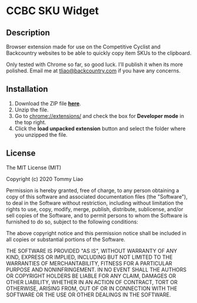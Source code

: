 # CCBC SKU Widget

## Description

Browser extension made for use on the Competitive Cyclist and Backcountry websites to be able to quickly copy item SKUs to the clipboard.

Only tested with Chrome so far, so good luck. I'll publish it when its more polished. Email me at tliao@backcountry.com if you have any concerns.

## Installation

1. Download the ZIP file **[here](https://github.com/dudemanppl/CCBCSKUWidget/raw/master/CCBCSKUWidget.zip "link to file")**.
2. Unzip the file.
3. Go to [chrome://extensions/](chrome://extensions/) and check the box for **Developer mode** in the top right.
4. Click the **load unpacked extension** button and select the folder where you unzipped the file.

## License

The MIT License (MIT)

Copyright (c) 2020 Tommy Liao

Permission is hereby granted, free of charge, to any person obtaining a copy of this software and associated documentation files (the "Software"), to deal in the Software without restriction, including without limitation the rights to use, copy, modify, merge, publish, distribute, sublicense, and/or sell copies of the Software, and to permit persons to whom the Software is furnished to do so, subject to the following conditions:

The above copyright notice and this permission notice shall be included in all copies or substantial portions of the Software.

THE SOFTWARE IS PROVIDED "AS IS", WITHOUT WARRANTY OF ANY KIND, EXPRESS OR IMPLIED, INCLUDING BUT NOT LIMITED TO THE WARRANTIES OF MERCHANTABILITY, FITNESS FOR A PARTICULAR PURPOSE AND NONINFRINGEMENT. IN NO EVENT SHALL THE AUTHORS OR COPYRIGHT HOLDERS BE LIABLE FOR ANY CLAIM, DAMAGES OR OTHER LIABILITY, WHETHER IN AN ACTION OF CONTRACT, TORT OR OTHERWISE, ARISING FROM, OUT OF OR IN CONNECTION WITH THE SOFTWARE OR THE USE OR OTHER DEALINGS IN THE SOFTWARE.
